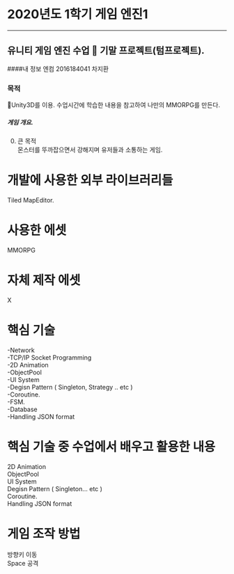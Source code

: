 # 2020년도 1학기 게임 엔진1
---
## 유니티 게임 엔진 수업 📝 기말 프로젝트(텀프로젝트).


####내 정보
엔컴 2016184041 차지환 

### 목적
📝Unity3D를 이용. 수업시간에 학습한 내용을 참고하여 나만의 MMORPG를 만든다.


##### 게임 개요.

0. 큰 목적</br>
몬스터를 뚜까잡으면서 강해지며 유저들과 소통하는 게임.



# 개발에 사용한 외부 라이브러리들
Tiled MapEditor.


# 사용한 에셋
MMORPG

# 자체 제작 에셋
X

# 핵심 기술
-Network</br>
-TCP/IP Socket Programming</br>
-2D Animation</br>
-ObjectPool</br>
-UI System</br>
-Degisn Pattern ( Singleton, Strategy .. etc )</br>
-Coroutine.</br>
-FSM.</br>
-Database</br>
-Handling JSON format</br>

# 핵심 기술 중 수업에서 배우고 활용한 내용
2D Animation</br>
ObjectPool</br>
UI System</br>
Degisn Pattern ( Singleton... etc )</br>
Coroutine.</br>
Handling JSON format</br>



# 게임 조작 방법

방향키 이동</br>
Space 공격</br>




